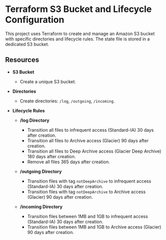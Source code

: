 # Terraform S3 Bucket and Lifecycle Configuration

This project uses Terraform to create and manage an Amazon S3 bucket with specific directories and lifecycle rules. The state file is stored in a dedicated S3 bucket.

## Resources

- **S3 Bucket**
  - Create a unique S3 bucket.
  
- **Directories**
  - Create directories: `/log`, `/outgoing`, `/incoming`.

- **Lifecycle Rules**
  - **/log Directory**
    - Transition all files to infrequent access (Standard-IA) 30 days after creation.
    - Transition all files to Archive access (Glacier) 90 days after creation.
    - Transition all files to Deep Archive access (Glacier Deep Archive) 180 days after creation.
    - Remove all files 365 days after creation.
    
  - **/outgoing Directory**
    - Transition files with tag `notDeepArchive` to infrequent access (Standard-IA) 30 days after creation.
    - Transition files with tag `notDeepArchive` to Archive access (Glacier) 90 days after creation.
    
  - **/incoming Directory**
    - Transition files between 1MB and 1GB to infrequent access (Standard-IA) 30 days after creation.
    - Transition files between 1MB and 1GB to Archive access (Glacier) 90 days after creation.
